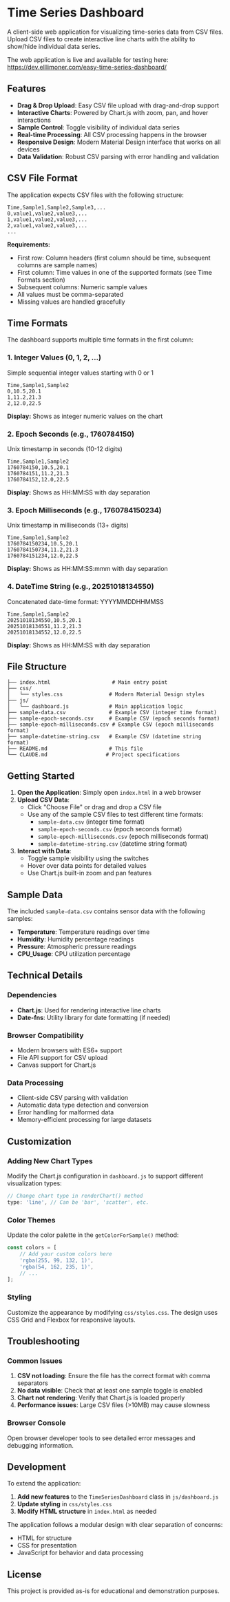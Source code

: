 # Time Series Dashboard

A client-side web application for visualizing time-series data from CSV files. Upload CSV files to create interactive line charts with the ability to show/hide individual data series.

The web application is live and available for testing here: https://dev.elllimoner.com/easy-time-series-dashboard/

## Features

- **Drag & Drop Upload**: Easy CSV file upload with drag-and-drop support
- **Interactive Charts**: Powered by Chart.js with zoom, pan, and hover interactions
- **Sample Control**: Toggle visibility of individual data series
- **Real-time Processing**: All CSV processing happens in the browser
- **Responsive Design**: Modern Material Design interface that works on all devices
- **Data Validation**: Robust CSV parsing with error handling and validation

## CSV File Format

The application expects CSV files with the following structure:

```csv
Time,Sample1,Sample2,Sample3,...
0,value1,value2,value3,...
1,value1,value2,value3,...
2,value1,value2,value3,...
...
```

**Requirements:**
- First row: Column headers (first column should be time, subsequent columns are sample names)
- First column: Time values in one of the supported formats (see Time Formats section)
- Subsequent columns: Numeric sample values
- All values must be comma-separated
- Missing values are handled gracefully

## Time Formats

The dashboard supports multiple time formats in the first column:

### 1. Integer Values (0, 1, 2, ...)
Simple sequential integer values starting with 0 or 1
```csv
Time,Sample1,Sample2
0,10.5,20.1
1,11.2,21.3
2,12.0,22.5
```
**Display:** Shows as integer numeric values on the chart

### 2. Epoch Seconds (e.g., 1760784150)
Unix timestamp in seconds (10-12 digits)
```csv
Time,Sample1,Sample2
1760784150,10.5,20.1
1760784151,11.2,21.3
1760784152,12.0,22.5
```
**Display:** Shows as HH:MM:SS with day separation

### 3. Epoch Milliseconds (e.g., 1760784150234)
Unix timestamp in milliseconds (13+ digits)
```csv
Time,Sample1,Sample2
1760784150234,10.5,20.1
1760784150734,11.2,21.3
1760784151234,12.0,22.5
```
**Display:** Shows as HH:MM:SS:mmm with day separation

### 4. DateTime String (e.g., 20251018134550)
Concatenated date-time format: YYYYMMDDHHMMSS
```csv
Time,Sample1,Sample2
20251018134550,10.5,20.1
20251018134551,11.2,21.3
20251018134552,12.0,22.5
```
**Display:** Shows as HH:MM:SS with day separation

## File Structure

```
├── index.html                    # Main entry point
├── css/
│   └── styles.css               # Modern Material Design styles
├── js/
│   └── dashboard.js             # Main application logic
├── sample-data.csv              # Example CSV (integer time format)
├── sample-epoch-seconds.csv     # Example CSV (epoch seconds format)
├── sample-epoch-milliseconds.csv # Example CSV (epoch milliseconds format)
├── sample-datetime-string.csv   # Example CSV (datetime string format)
├── README.md                    # This file
└── CLAUDE.md                   # Project specifications
```

## Getting Started

1. **Open the Application**: Simply open `index.html` in a web browser
2. **Upload CSV Data**:
   - Click "Choose File" or drag and drop a CSV file
   - Use any of the sample CSV files to test different time formats:
     - `sample-data.csv` (integer time format)
     - `sample-epoch-seconds.csv` (epoch seconds format)
     - `sample-epoch-milliseconds.csv` (epoch milliseconds format)
     - `sample-datetime-string.csv` (datetime string format)
3. **Interact with Data**:
   - Toggle sample visibility using the switches
   - Hover over data points for detailed values
   - Use Chart.js built-in zoom and pan features

## Sample Data

The included `sample-data.csv` contains sensor data with the following samples:
- **Temperature**: Temperature readings over time
- **Humidity**: Humidity percentage readings
- **Pressure**: Atmospheric pressure readings
- **CPU_Usage**: CPU utilization percentage

## Technical Details

### Dependencies
- **Chart.js**: Used for rendering interactive line charts
- **Date-fns**: Utility library for date formatting (if needed)

### Browser Compatibility
- Modern browsers with ES6+ support
- File API support for CSV upload
- Canvas support for Chart.js

### Data Processing
- Client-side CSV parsing with validation
- Automatic data type detection and conversion
- Error handling for malformed data
- Memory-efficient processing for large datasets

## Customization

### Adding New Chart Types
Modify the Chart.js configuration in `dashboard.js` to support different visualization types:

```javascript
// Change chart type in renderChart() method
type: 'line', // Can be 'bar', 'scatter', etc.
```

### Color Themes
Update the color palette in the `getColorForSample()` method:

```javascript
const colors = [
    // Add your custom colors here
    'rgba(255, 99, 132, 1)',
    'rgba(54, 162, 235, 1)',
    // ...
];
```

### Styling
Customize the appearance by modifying `css/styles.css`. The design uses CSS Grid and Flexbox for responsive layouts.

## Troubleshooting

### Common Issues

1. **CSV not loading**: Ensure the file has the correct format with comma separators
2. **No data visible**: Check that at least one sample toggle is enabled
3. **Chart not rendering**: Verify that Chart.js is loaded properly
4. **Performance issues**: Large CSV files (>10MB) may cause slowness

### Browser Console
Open browser developer tools to see detailed error messages and debugging information.

## Development

To extend the application:

1. **Add new features** to the `TimeSeriesDashboard` class in `js/dashboard.js`
2. **Update styling** in `css/styles.css`
3. **Modify HTML structure** in `index.html` as needed

The application follows a modular design with clear separation of concerns:
- HTML for structure
- CSS for presentation
- JavaScript for behavior and data processing

## License

This project is provided as-is for educational and demonstration purposes.
